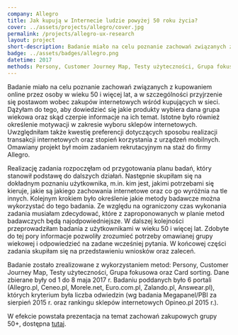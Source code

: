 ```yaml
---
company: Allegro
title: Jak kupują w Internecie ludzie powyżej 50 roku życia?
cover: ../assets/projects/allegro/cover.jpg
permalink: /projects/allegro-ux-research
layout: project
short-description: Badanie miało na celu poznanie zachowań związanych z&nbsp;kupowaniem online przez osoby w&nbsp;wieku 50 i&nbsp;więcej lat
badge: ../assets/badges/allegro.png
datetime: 2017
methods: Persony, Customer Journey Map, Testy użyteczności, Grupa fokusowa, Card sorting
---
```


Badanie miało na celu poznanie zachowań związanych z&nbsp;kupowaniem online przez osoby w&nbsp;wieku 50 i&nbsp;więcej lat, a&nbsp;w&nbsp;szczególności przyjrzenie się postawom wobec zakupów internetowych wśród kupujących w&nbsp;sieci. Dążyłam do tego, aby dowiedzieć się jakie produkty wybiera dana grupa wiekowa oraz skąd czerpie informacje na ich temat. Istotne było również określenie motywacji w&nbsp;zakresie wyboru sklepów internetowych. Uwzględniłam także kwestię preferencji dotyczących sposobu realizacji transakcji internetowych oraz stopień korzystania z&nbsp;urządzeń mobilnych. Omawiany projekt był moim zadaniem rekrutacyjnym na staż do firmy Allegro.

Realizację zadania rozpoczęłam od przygotowania planu badań, który stanowił podstawę do dalszych działań. Następnie skupiłam się na dokładnym poznaniu użytkownika, m.in. kim jest, jakimi potrzebami się kieruje, jakie są jakiego zachowania internetowe oraz co go wyróżnia na tle innych. Kolejnym krokiem było określenie jakie metody badawcze można wykorzystać do tego badania. Ze względu na ograniczony czas wykonania zadania musiałam zdecydować, które z&nbsp;zaproponowanych w&nbsp;planie metod badawczych będą najodpowiedniejsze. W dalszej kolejności przeprowadziłam badania z&nbsp;użytkownikami w&nbsp;wieku 50 i&nbsp;więcej lat. Zdobyte do tej pory informacje pozwoliły zrozumieć potrzeby omawianej grupy wiekowej i&nbsp;odpowiedzieć na zadane wcześniej pytania. W&nbsp;końcowej części zadania skupiłam się na przedstawieniu wniosków oraz zaleceń.

Badanie zostało zrealizowane z&nbsp;wykorzystaniem metod: Persony, Customer Journey Map, Testy użyteczności, Grupa fokusowa oraz Card sorting. Dane zbierane były od 1&nbsp;do 8&nbsp;maja 2017&nbsp;r. Badaniu poddanych było 6&nbsp;portali (Allegro.pl, Ceneo.pl, Morele.net, Euro.com.pl, Zalando.pl, Answear.pl), których kryterium była liczba odwiedzin (wg badania Megapanel/PBI za sierpień 2015&nbsp;r. oraz rankingu sklepów internetowych Opineo.pl 2015&nbsp;r.).

W efekcie powstała prezentacja na temat zachowań zakupowych grupy 50+, dostępna <a href="../assets/projects/allegro/ux-allegro-presentation.pdf">tutaj</a>.
